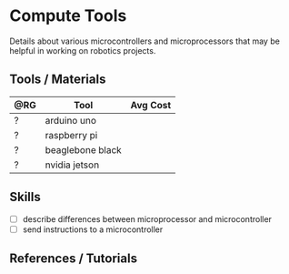 
# Compute Tools

Details about various microcontrollers and microprocessors that may be helpful
in working on robotics projects.

## Tools / Materials

|@RG|Tool                       |Avg Cost |
|---|---------------------------|--------:|
| ? |arduino uno | |
| ? |raspberry pi | |
| ? |beaglebone black | |
| ? |nvidia jetson | |

## Skills

- [ ] describe differences between microprocessor and microcontroller
- [ ] send instructions to a microcontroller

## References / Tutorials




